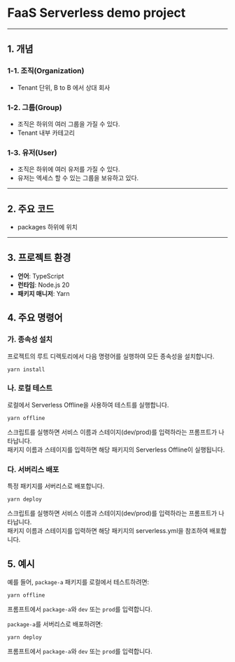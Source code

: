 # FaaS Serverless demo project
----------------
## 1. 개념
### 1-1. 조직(Organization)
- Tenant 단위, B to B 에서 상대 회사
### 1-2. 그룹(Group)
- 조직은 하위의 여러 그룹을 가질 수 있다.
- Tenant 내부 카테고리
### 1-3. 유저(User)
- 조직은 하위에 여러 유저를 가질 수 있다.
- 유저는 엑세스 할 수 있는 그룹을 보유하고 있다.
----------------
## 2. 주요 코드
- packages 하위에 위치
----------------

## 3. 프로젝트 환경

- **언어**: TypeScript
- **런타임**: Node.js 20
- **패키지 매니저**: Yarn

## 4. 주요 명령어

### 가. 종속성 설치

프로젝트의 루트 디렉토리에서 다음 명령어를 실행하여 모든 종속성을 설치합니다.

    yarn install

### 나. 로컬 테스트

로컬에서 Serverless Offline을 사용하여 테스트를 실행합니다.

    yarn offline

스크립트를 실행하면 서비스 이름과 스테이지(dev/prod)를 입력하라는 프롬프트가 나타납니다.  
패키지 이름과 스테이지를 입력하면 해당 패키지의 Serverless Offline이 실행됩니다.

### 다. 서버리스 배포

특정 패키지를 서버리스로 배포합니다.

    yarn deploy

스크립트를 실행하면 서비스 이름과 스테이지(dev/prod)를 입력하라는 프롬프트가 나타납니다.  
패키지 이름과 스테이지를 입력하면 해당 패키지의 serverless.yml을 참조하여 배포합니다.

## 5. 예시

예를 들어, `package-a` 패키지를 로컬에서 테스트하려면:

    yarn offline

프롬프트에서 `package-a`와 `dev` 또는 `prod`를 입력합니다.

`package-a`를 서버리스로 배포하려면:

    yarn deploy

프롬프트에서 `package-a`와 `dev` 또는 `prod`를 입력합니다.
